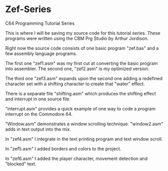 # Zef-Series
C64 Programming Tutorial Series

This is where I will be saving my source code for this tutorial series.  These programs were written using the CBM Prg Studio by Arthur Jordison.

Right now the source code consists of one basic program "zef.bas" and a few assembly language programs.

The first one "zef1.asm" was my first cut at converting the basic program into assembler.  The second one, "zef2.asm" is my optimized version.

The third one "zef3.asm" expands upon the second one adding a redefined character set with a shifting character to create that "water" effect.

There is a separate file "shifting.asm" which produces the shifting effect and interrupt in one source file.

"interrupt.asm" provides a quick example of one way to code a program interrupt on the Commodore 64.

"Window.asm" demonstrates a window scrolling technique.  "window2.asm" adds in text output into the mix.

In "zef4.asm" I integrate in the text printing program and text window scroll.

In "zef5.asm" I added borders and colors to the project.

In "zef6.asm" I added the player character, movement detection and "blocked" text.
